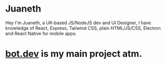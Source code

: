 # Juaneth
Hey I'm Juaneth, a UK-based JS/NodeJS dev and UI Designer, I have knowledge of React, Express, Tailwind CSS, plain HTML/JS/CSS, Electron and React Native for mobile apps.

# [bot.dev](https://github.com/juaneth/bot.dev) is my main project atm.
